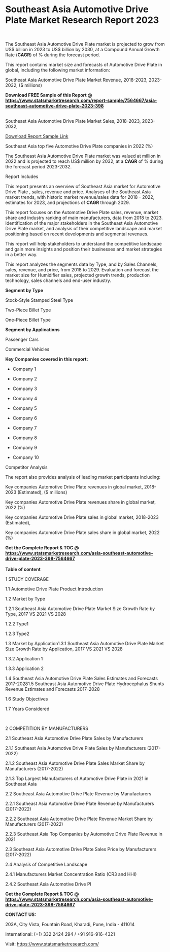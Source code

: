 <h1>Southeast Asia Automotive Drive Plate Market Research Report 2023</h1><br/><p>The Southeast Asia Automotive Drive Plate market is projected to grow from US$ billion in 2023 to US$ billion by 2030, at a Compound Annual Growth Rate (<strong>CAGR</strong>) of % during the forecast period.</p><p>
 
 This report contains market size and forecasts of Automotive Drive Plate in global, including the following market information:</p><p>
 
 Southeast Asia Automotive Drive Plate Market Revenue, 2018-2023, 2023-2032, ($ millions)</p><div><b>Download FREE Sample of this Report @ <a href="https://www.statsmarketresearch.com/download-free-sample/7564667/asia-southeast-automotive-drive-plate-2023-398">https://www.statsmarketresearch.com/report-sample/7564667/asia-southeast-automotive-drive-plate-2023-398</a></b></div><br><p>
 
 Southeast Asia Automotive Drive Plate Market Sales, 2018-2023, 2023-2032,</p><p><a href="https://www.statsmarketresearch.com/download-free-sample/7564667/asia-southeast-automotive-drive-plate-2023-398">Download Report Sample Link</a></p><p>
 
 Southeast Asia top five Automotive Drive Plate companies in 2022 (%)</p><p>
 
 The Southeast Asia Automotive Drive Plate market was valued at million in 2022 and is projected to reach US$ million by 2032, at a <strong>CAGR</strong> of % during the forecast period 2023-2032.</p><p>
 
 Report Includes</p><p>
 
 This report presents an overview of Southeast Asia market for Automotive Drive Plate , sales, revenue and price. Analyses of the Southeast Asia market trends, with historic market revenue/sales data for 2018 - 2022, estimates for 2023, and projections of <strong>CAGR</strong> through 2029.</p><p>
 
 This report focuses on the Automotive Drive Plate sales, revenue, market share and industry ranking of main manufacturers, data from 2018 to 2023. Identification of the major stakeholders in the Southeast Asia Automotive Drive Plate market, and analysis of their competitive landscape and market positioning based on recent developments and segmental revenues.</p><p>
 
 This report will help stakeholders to understand the competitive landscape and gain more insights and position their businesses and market strategies in a better way.</p><p>
 
 This report analyzes the segments data by Type, and by Sales Channels, sales, revenue, and price, from 2018 to 2029. Evaluation and forecast the market size for Humidifier sales, projected growth trends, production technology, sales channels and end-user industry.</p><p>
 
  <strong>Segment by Type</strong></p><p>
 
 Stock-Style Stamped Steel Type</p><p>Two-Piece Billet Type</p><p>One-Piece Billet Type</p><p>
 
 <strong> Segment <strong><strong>by Applications</strong></strong></strong></p><p>
 
 Passenger Cars</p><p>Commercial Vehicles</p><p><strong>Key Companies covered in this report:</strong></p><p>
 
 </p><ul><p></p><li>Company 1</li><p></p><li>Company 2</li><p></p><li>Company 3</li><p></p><li>Company 4</li><p></p><li>Company 5</li><p></p><li>Company 6</li><p></p><li>Company 7</li><p></p><li>Company 8</li><p></p><li>Company 9</li><p></p><li>Company 10</li><p></p></ul><p>Competitor Analysis</p><p>
 
 The report also provides analysis of leading market participants including:</p><p>
 
 Key companies Automotive Drive Plate revenues in global market, 2018-2023 (Estimated), ($ millions)</p><p>
 
 Key companies Automotive Drive Plate revenues share in global market, 2022 (%)</p><p>
 
 Key companies Automotive Drive Plate sales in global market, 2018-2023 (Estimated),</p><p>
 
 Key companies Automotive Drive Plate sales share in global market, 2022 (%)</p><div><b>Get the Complete Report & TOC @ <a href="https://www.statsmarketresearch.com/asia-southeast-automotive-drive-plate-2023-398-7564667">https://www.statsmarketresearch.com/asia-southeast-automotive-drive-plate-2023-398-7564667</a></b></div><br><b>Table of content</b><p>1 STUDY COVERAGE<br />
 
 1.1 Automotive Drive Plate Product Introduction<br />
 
 1.2 Market by Type<br />
 
 1.2.1 Southeast Asia Automotive Drive Plate Market Size Growth Rate by Type, 2017 VS 2021 VS 2028<br />
 
 1.2.2 Type1<br />
 
 1.2.3 Type2<br />
 
 1.3 Market by Application1.3.1 Southeast Asia Automotive Drive Plate Market Size Growth Rate by Application, 2017 VS 2021 VS 2028<br />
 
 1.3.2 Application 1<br />
 
 1.3.3 Application 2<br />
 
 1.4 Southeast Asia Automotive Drive Plate Sales Estimates and Forecasts 2017-20281.5 Southeast Asia Automotive Drive Plate Hydrocephalus Shunts Revenue Estimates and Forecasts 2017-2028<br />
 
 1.6 Study Objectives<br />
 
 1.7 Years Considered<br />
 
 <br />
 
 2 COMPETITION BY MANUFACTURERS<br />
 
 2.1 Southeast Asia Automotive Drive Plate Sales by Manufacturers<br />
 
 2.1.1 Southeast Asia Automotive Drive Plate Sales by Manufacturers (2017-2022)<br />
 
 2.1.2 Southeast Asia Automotive Drive Plate Sales Market Share by Manufacturers (2017-2022)<br />
 
 2.1.3 Top Largest Manufacturers of Automotive Drive Plate in 2021 in Southeast Asia<br />
 
 2.2 Southeast Asia Automotive Drive Plate Revenue by Manufacturers<br />
 
 2.2.1 Southeast Asia Automotive Drive Plate Revenue by Manufacturers (2017-2022)<br />
 
 2.2.2 Southeast Asia Automotive Drive Plate Revenue Market Share by Manufacturers (2017-2022)<br />
 
 2.2.3 Southeast Asia Top Companies by Automotive Drive Plate Revenue in 2021<br />
 
 2.3 Southeast Asia Automotive Drive Plate Sales Price by Manufacturers (2017-2022)<br />
 
 2.4 Analysis of Competitive Landscape<br />
 
 2.4.1 Manufacturers Market Concentration Ratio (CR3 and HHI)<br />
 
 2.4.2 Southeast Asia Automotive Drive Pl<br><div><b>Get the Complete Report & TOC @ <a href="https://www.statsmarketresearch.com/asia-southeast-automotive-drive-plate-2023-398-7564667">https://www.statsmarketresearch.com/asia-southeast-automotive-drive-plate-2023-398-7564667</a></b></div></p>
 
 <b>CONTACT US:</b><br>
 
 203A, City Vista, Fountain Road, Kharadi, Pune, India - 411014 <br>
 
 International: (+1) 332 2424 294 / +91 916-916-4321<br>
 
 Visit: <a href="https://www.statsmarketresearch.com/">https://www.statsmarketresearch.com/</a>
 
 <br>